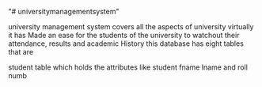 "# universitymanagementsystem" 

university management system covers all the aspects of  university virtually 
it has Made  an ease for the students of the university to watchout their attendance, results and academic History
this database has eight tables that are 

student table which holds the attributes like student fname lname and roll numb 


